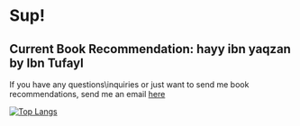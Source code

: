 # Sup!
## Current Book Recommendation: hayy ibn yaqzan by Ibn Tufayl 
If you have any questions\inquiries or just want to send me book recommendations, send me an email [here](mailto:ziadazmyahmed@gmail.com)

[![Top Langs](https://github-readme-stats.vercel.app/api/top-langs/?username=zelshahawy&size_weight=0.05&count_weight=0.95)](https://github.com/zelshahawy/readme-stats-private)
